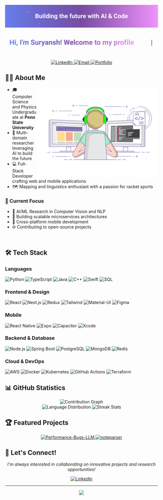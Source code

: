 <!-- Animated header -->
<p align="center">
  <img src="assets/images/animated-header.svg" alt="Animated Header" />
</p>

<!-- Typing animation -->
<p align="center">
  <img src="assets/images/typing.svg" alt="Typing Animation" />
</p>

<!-- Profile badges -->
<p align="center">
  <a href="https://www.linkedin.com/in/suryansh-sijwali">
    <img src="https://custom-icon-badges.demolab.com/badge/LinkedIn-0A66C2?style=for-the-badge&logo=linkedin-white&logoColor=fff" alt="LinkedIn" />
  </a>
  <a href="mailto:suryanshss1011@gmail.com">
    <img src="https://img.shields.io/badge/Email-D14836?style=for-the-badge&logo=gmail&logoColor=white" alt="Email" />
  </a>
  <a href="https://tinyurl.com/suryansh-sijwali">
    <img src="https://img.shields.io/badge/Portfolio-000000?style=for-the-badge&logo=vercel&logoColor=white" alt="Portfolio" />
  </a>
</p>


## 👨‍💻 About Me

<img align="right" alt="Coding" width="400" src="https://raw.githubusercontent.com/devSouvik/devSouvik/master/gif3.gif">

- 🎓 Computer Science and Physics Undergraduate at **Penn State University**
- 🤖 Multi-domain researcher leveraging AI to build the future
- 💻 Full-Stack Developer crafting web and mobile applications
- 🗺️ Mapping and linguistics enthusiast with a passion for racket sports

### 🎯 Current Focus
- 🔬 AI/ML Research in Computer Vision and NLP
- 🚀 Building scalable microservices architectures
- 📱 Cross-platform mobile development
- 🌐 Contributing to open-source projects

<br clear="right"/>

## 🛠️ Tech Stack

### Languages
<p align="left">
  <img src="https://img.shields.io/badge/Python-3776AB?style=for-the-badge&logo=python&logoColor=white" alt="Python" />
  <img src="https://img.shields.io/badge/TypeScript-007ACC?style=for-the-badge&logo=typescript&logoColor=white" alt="TypeScript" />
  <img src="https://img.shields.io/badge/Java-ED8B00?style=for-the-badge&logo=openjdk&logoColor=white" alt="Java" />
  <img src="https://img.shields.io/badge/C++-00599C?style=for-the-badge&logo=c%2B%2B&logoColor=white" alt="C++" />
  <img src="https://img.shields.io/badge/Swift-FA7343?style=for-the-badge&logo=swift&logoColor=white" alt="Swift" />
  <img src="https://img.shields.io/badge/SQL-316192?style=for-the-badge&logo=postgresql&logoColor=white" alt="SQL" />
</p>

### Frontend & Design
<p align="left">
  <img src="https://img.shields.io/badge/React-20232A?style=for-the-badge&logo=react&logoColor=61DAFB" alt="React" />
  <img src="https://img.shields.io/badge/Next.js-000000?style=for-the-badge&logo=next.js&logoColor=white" alt="Next.js" />
  <img src="https://img.shields.io/badge/Redux-593D88?style=for-the-badge&logo=redux&logoColor=white" alt="Redux" />
  <img src="https://img.shields.io/badge/Tailwind_CSS-38B2AC?style=for-the-badge&logo=tailwind-css&logoColor=white" alt="Tailwind" />
  <img src="https://img.shields.io/badge/Material--UI-0081CB?style=for-the-badge&logo=material-ui&logoColor=white" alt="Material-UI" />
  <img src="https://img.shields.io/badge/Figma-F24E1E?style=for-the-badge&logo=figma&logoColor=white" alt="Figma" />
</p>

### Mobile
<p align="left">
  <img src="https://img.shields.io/badge/React_Native-20232A?style=for-the-badge&logo=react&logoColor=61DAFB" alt="React Native" />
  <img src="https://img.shields.io/badge/Expo-000020?style=for-the-badge&logo=expo&logoColor=white" alt="Expo" />
  <img src="https://img.shields.io/badge/Capacitor-119EFF?style=for-the-badge&logo=capacitor&logoColor=white" alt="Capacitor" />
  <img src="https://img.shields.io/badge/Xcode-007ACC?style=for-the-badge&logo=xcode&logoColor=white" alt="Xcode" />
</p>

### Backend & Database
<p align="left">
  <img src="https://img.shields.io/badge/Node.js-43853D?style=for-the-badge&logo=node.js&logoColor=white" alt="Node.js" />
  <img src="https://img.shields.io/badge/Spring_Boot-6DB33F?style=for-the-badge&logo=spring-boot&logoColor=white" alt="Spring Boot" />
  <img src="https://img.shields.io/badge/PostgreSQL-316192?style=for-the-badge&logo=postgresql&logoColor=white" alt="PostgreSQL" />
  <img src="https://img.shields.io/badge/MongoDB-4EA94B?style=for-the-badge&logo=mongodb&logoColor=white" alt="MongoDB" />
  <img src="https://img.shields.io/badge/Redis-DC382D?style=for-the-badge&logo=redis&logoColor=white" alt="Redis" />
</p>

### Cloud & DevOps
<p align="left">
  <img src="https://img.shields.io/badge/AWS-232F3E?style=for-the-badge&logo=amazon-aws&logoColor=white" alt="AWS" />
  <img src="https://img.shields.io/badge/Docker-2496ED?style=for-the-badge&logo=docker&logoColor=white" alt="Docker" />
  <img src="https://img.shields.io/badge/Kubernetes-326CE5?style=for-the-badge&logo=kubernetes&logoColor=white" alt="Kubernetes" />
  <img src="https://img.shields.io/badge/GitHub_Actions-2088FF?style=for-the-badge&logo=github-actions&logoColor=white" alt="GitHub Actions" />
  <img src="https://img.shields.io/badge/Terraform-7B42BC?style=for-the-badge&logo=terraform&logoColor=white" alt="Terraform" />
</p>

## 📊 GitHub Statistics

<div align="center">
  <img src="https://github-readme-activity-graph.vercel.app/graph?username=SuryanshSS1011&theme=tokyo-night&hide_border=true&height=300&timezone=America/New_York" alt="Contribution Graph" />
</div>

<div align="center">
  <img height="240" src="https://github-readme-stats.vercel.app/api/top-langs/?username=SuryanshSS1011&layout=compact&theme=tokyonight&hide_border=true&langs_count=8&include_all_commits=true&hide=html,css,javascript" alt="Language Distribution" />
  <img height="195" src="https://github-readme-streak-stats.herokuapp.com/?user=SuryanshSS1011&theme=tokyonight&hide_border=true&date_format=M%20j%5B%2C%20Y%5D&timezone=America/New_York" alt="Streak Stats"/>
</div>

## 🏆 Featured Projects
<div align="center">
  <a href="https://github.com/SuryanshSS1011/Performance-Bugs-LLM">
    <img align="center" src="https://github-readme-stats.vercel.app/api/pin/?username=SuryanshSS1011&repo=Performance-Bugs-LLM&theme=tokyonight" alt="Performance-Bugs-LLM" />
  </a>
  <a href="https://github.com/CollegeNotesOrg/noteparser">
    <img align="center" src="https://github-readme-stats.vercel.app/api/pin/?username=CollegeNotesOrg&repo=noteparser&theme=tokyonight" alt="noteparser" />
  </a>
</div>

## 🤝 Let's Connect!

<p align="center">
  <i>I'm always interested in collaborating on innovative projects and research opportunities!</i>
</p>

<p align="center">
  <a href="https://www.linkedin.com/in/suryansh-sijwali">
    <img src="https://img.shields.io/badge/LinkedIn-Let's_Connect-blue?style=for-the-badge&logo=linkedin" alt="LinkedIn" />
  </a>
</p>

---

<p align="center">
  <img src="https://capsule-render.vercel.app/api?type=waving&color=gradient&height=60&section=footer&width=100%" />
</p>